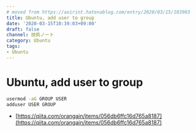 ```yaml
---
# moved from https://aoirint.hatenablog.com/entry/2020/03/15/103903
title: Ubuntu, add user to group
date: '2020-03-15T10:39:03+09:00'
draft: false
channel: 技術ノート
category: Ubuntu
tags:
- Ubuntu
---
```

# Ubuntu, add user to group

```sh
usermod -aG GROUP USER
adduser USER GROUP
```

- [https://qiita.com/orangain/items/056db6ffc16d765a8187](https://qiita.com/orangain/items/056db6ffc16d765a8187)
